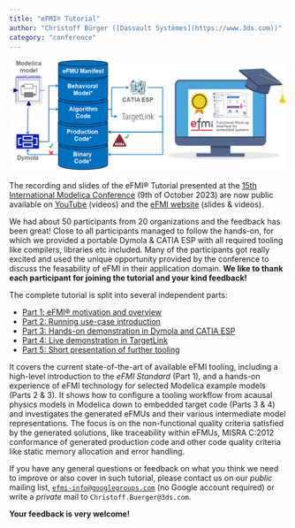 ```yaml
---
title: "eFMI® Tutorial"
author: "Christoff Bürger ([Dassault Systèmes](https://www.3ds.com))"
category: "conference"
---
```


![eFMI® Tutorial](eFMI-tutorial.png "eFMI® Tutorial")

The recording and slides of the eFMI® Tutorial presented at the [15th International Modelica Conference](https://2023.international.conference.modelica.org/) (9th of October 2023) are now public available on [YouTube](https://youtu.be/oCDH-8mXeNw) (videos) and the [eFMI website](https://www.efmi-standard.org/) (slides & videos).

We had about 50 participants from 20 organizations and the feedback has been great! Close to all participants managed to follow the hands-on, for which we provided a portable Dymola & CATIA ESP with all required tooling like compilers, libraries etc included. Many of the participants got really excited and used the unique opportunity provided by the conference to discuss the feasability of eFMI in their application domain. **We like to thank each participant for joining the tutorial and your kind feedback!**

The complete tutorial is split into several independent parts:
 - [Part 1: eFMI® motivation and overview](https://youtu.be/oCDH-8mXeNw)
 - [Part 2: Running use-case introduction](https://youtu.be/ghalwWlbSOA)
 - [Part 3: Hands-on demonstration in Dymola and CATIA ESP](https://youtu.be/n-aIFpxDtWE)
 - [Part 4: Live demonstration in TargetLink](https://youtu.be/XeBVj6-_w0Q)
 - [Part 5: Short presentation of further tooling](https://youtu.be/GF_YNonNMYs)

It covers the current state-of-the-art of available eFMI tooling, including a high-level introduction to the _eFMI Standard_ (Part 1), and a hands-on experience of eFMI technology for selected Modelica example models (Parts 2 & 3). It shows how to configure a tooling workflow from acausal physics models in Modelica down to embedded target code (Parts 3 & 4) and investigates the generated eFMUs and their various intermediate model representations. The focus is on the non-functional quality criteria satisfied by the generated solutions, like traceability within eFMUs, MISRA C:2012 conformance of generated production code and other code quality criteria like static memory allocation and error handling.

If you have any general questions or feedback on what you think we need to improve or also cover in such tutorial, please contact us on our _public_ mailing list, [`efmi-info@googlegroups.com`](https://groups.google.com/g/efmi-info) (no Google account required) or write a _private_ mail to `Christoff.Buerger@3ds.com`.

**Your feedback is very welcome!**
